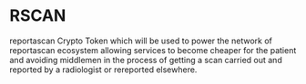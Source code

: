 # RSCAN
reportascan Crypto Token which will be used to power the network of reportascan ecosystem allowing services to become cheaper for the patient and avoiding middlemen in the process of getting a scan carried out and reported by a radiologist or rereported elsewhere. 
